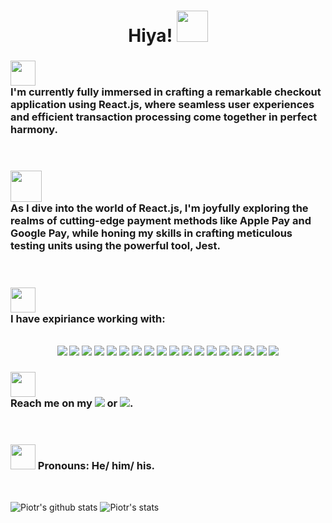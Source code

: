 
<div align='center'><h1> Hiya! <img style='width: 50px' src='https://c.tenor.com/SNL9_xhZl9oAAAAi/waving-hand-joypixels.gif'>
</h1></div>

 <h3><img style='width: 40px' src='https://c.tenor.com/tKYbGz3wNCAAAAAi/catscafe-penguin.gif'><br/>I'm currently fully immersed in crafting a remarkable checkout application using React.js, where seamless user experiences and efficient transaction processing come together in perfect harmony.</h3><br/>

<h3><img style='width: 50px' src='https://c.tenor.com/vdh6gofIR-4AAAAi/never-stop-keep-going.gif'><br/>As I dive into the world of React.js, I'm joyfully exploring the realms of cutting-edge payment methods like Apple Pay and Google Pay, while honing my skills in crafting meticulous testing units using the powerful tool, Jest.</h3><br/>

<h3><img style='width: 40px' src='https://c.tenor.com/MRCIli40TYoAAAAi/under-construction90s-90s.gif'><br/>I have expiriance working with:</h3><br/>
<div align='center'>
 <img src='https://img.shields.io/badge/css3-%231572B6.svg?style=for-the-badge&logo=css3&logoColor=white'>
 <img src='https://img.shields.io/badge/html5-%23E34F26.svg?style=for-the-badge&logo=html5&logoColor=white'>
 <img src='https://img.shields.io/badge/javascript-%23323330.svg?style=for-the-badge&logo=javascript&logoColor=%23F7DF1E'>
 <img src='https://img.shields.io/badge/PHP-777BB4?style=for-the-badge&logo=php&logoColor=white'>
 <img src='https://img.shields.io/badge/TypeScript-007ACC?style=for-the-badge&logo=typescript&logoColor=white'>
 <img src='https://img.shields.io/badge/Drupal-0678BE?style=for-the-badge&logo=drupal&logoColor=white'>
 <img src='https://img.shields.io/badge/express.js-%23404d59.svg?style=for-the-badge&logo=express&logoColor=%2361DAFB'>
 <img src='https://img.shields.io/badge/JWT-black?style=for-the-badge&logo=JSON%20web%20tokens'>
 <img src='https://img.shields.io/badge/node.js-6DA55F?style=for-the-badge&logo=node.js&logoColor=white'>
 <img src='https://img.shields.io/badge/react-%2320232a.svg?style=for-the-badge&logo=react&logoColor=%2361DAFB'>
 <img src='https://img.shields.io/badge/next.js-000000?style=for-the-badge&logo=nextdotjs&logoColor=white'>
 <img src='https://img.shields.io/badge/yarn-%232C8EBB.svg?style=for-the-badge&logo=yarn&logoColor=white'>
 <img src='https://img.shields.io/badge/react_native-%2320232a.svg?style=for-the-badge&logo=react&logoColor=%2361DAFB'>
 <img src='https://img.shields.io/badge/Visual%20Studio%20Code-0078d7.svg?style=for-the-badge&logo=visual-studio-code&logoColor=white'>
 <img src='https://img.shields.io/badge/Jenkins-D24939?style=for-the-badge&logo=Jenkins&logoColor=white'>
 <img src='https://img.shields.io/badge/netlify-%23000000.svg?style=for-the-badge&logo=netlify&logoColor=#00C7B7'>
 <img src='https://img.shields.io/badge/MySQL-005C84?style=for-the-badge&logo=mysql&logoColor=white'>
 <img src='https://img.shields.io/badge/postgres-%23316192.svg?style=for-the-badge&logo=postgresql&logoColor=white'>
</div>


<h3><img style='width: 40px' src='https://c.tenor.com/hJGG4zkc4kYAAAAi/postbox-objects.gif'><br/>Reach me on my <a href="mailto:piotr.jankowski2204@gmail.com?subject=Hi! I seen your GitHub repo!"><img src="https://img.shields.io/badge/Gmail-D14836?style=for-the-badge&logo=gmail&logoColor=white"/></a>  or  <a href="https://www.linkedin.com/in/piotr-jankowski2204/"><img src="https://img.shields.io/badge/linkedin-%230077B5.svg?style=for-the-badge&logo=linkedin&logoColor=white"/></a>.</h3><br/>

<h3><img style='width: 40px' src='https://c.tenor.com/DcDYpWonGbIAAAAi/budding-pop-cute.gif'> Pronouns: He/ him/ his.</h3><br/>


![Piotr's github stats](https://github-readme-stats.vercel.app/api?username=janek2204&show_icons=true&theme=noctis_minimus) 
![Piotr's stats](https://github-readme-stats.vercel.app/api/top-langs/?username=janek2204&show_icons=true&theme=noctis_minimus)




